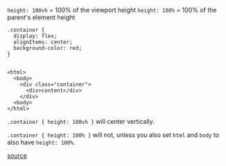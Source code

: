 `height: 100vh` = 100% of the viewport height
`height: 100%` = 100% of the parent's element height

```
.container {
  display: flex;
  alignItems: center;
  background-color: red;
}


<html>
  <body>
    <div class="container">
      <div>content</div>
    </div>
  <body>
</html>
```

`.container { height: 100vh }` will center vertically.

`.container { height: 100% }` will not, unless you also set `html` and `body` to also have `height: 100%`.

[source](https://stackoverflow.com/questions/27612931/styling-html-and-body-selector-to-height-100-vs-using-100vh)
